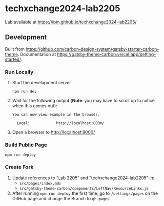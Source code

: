 # techxchange2024-lab2205

Lab available at <https://ibm.github.io/techxchange2024-lab2205/>

## Development

Built from <https://github.com/carbon-design-system/gatsby-starter-carbon-theme>. Documentation at <https://gatsby-theme-carbon.vercel.app/getting-started/>.

### Run Locally

1. Start the development server
   ```
   npm run dev
   ```
2. Wait for the following output (**Note**: you may have to scroll up to notice when this comes out):
   ```
   You can now view example in the browser.
   ⠀
     Local:            http://localhost:8000/
   ```
3. Open a browser to <http://localhost:8000/>

### Build Public Page

```
npm run deploy
```

### Create Fork

1. Update references to "Lab 2205" and "techxchange2024-lab2205" in:
    * `src/pages/index.mdx`
    * `src/gatsby-theme-carbon/components/LeftNav/ResourceLinks.js`
1. After running `npm run deploy` the first time, go to `/settings/pages` on the GitHub page and change the Branch to `gh-pages`.
